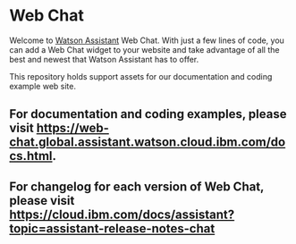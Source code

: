 # Web Chat

Welcome to [Watson Assistant](https://www.ibm.com/cloud/watson-assistant/) Web Chat. With just a few lines of code, you can add a Web Chat widget to your website and take advantage of all the best and newest that Watson Assistant has to offer.

This repository holds support assets for our documentation and coding example web site.

## For documentation and coding examples, please visit https://web-chat.global.assistant.watson.cloud.ibm.com/docs.html.

## For changelog for each version of Web Chat, please visit https://cloud.ibm.com/docs/assistant?topic=assistant-release-notes-chat
